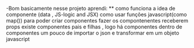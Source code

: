 
-Bom basicamente nesse projeto aprendi:
**
 como funciona a idea de componente (data , JS-logic and JSX)
 como usar funções javascript(como map()) para poder criar componentes
 fazer os compontenentes receberem props
 existe componentes pais e filhas , logo há componentes dentro de componentes
 um pouco de importar o json e transformar em um objeto javascript

 
